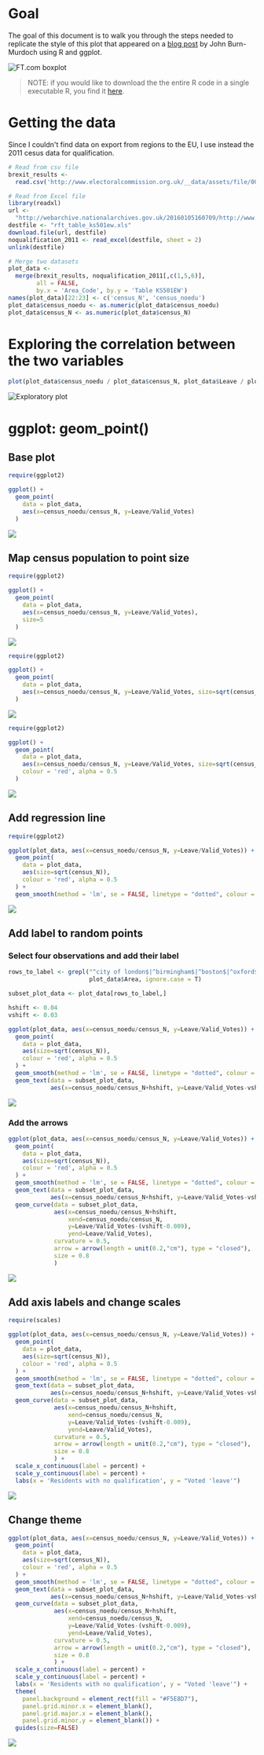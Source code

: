 Goal
====

The goal of this document is to walk you through the steps needed to replicate the style of this plot that appeared on a [blog post](https://www.ft.com/content/1ce1a720-ce94-3c32-a689-8d2356388a1f) by John Burn-Murdoch using R and ggplot.

![FT.com boxplot](https://raw.githubusercontent.com/fraba/ggplot_ws_replicate_ft_plot/master/figures/fig1.png "Burn-Murdoch's plot")

> NOTE: if you would like to download the the entire R code in a single executable R, you find it [here](https://raw.githubusercontent.com/fraba/ggplot_ws_replicate_ft_plot/master/main.R).

Getting the data
================

Since I couldn't find data on export from regions to the EU, I use instead the 2011 cesus data for qualification.

``` r
# Read from csv file
brexit_results <- 
  read.csv('http://www.electoralcommission.org.uk/__data/assets/file/0014/212135/EU-referendum-result-data.csv')

# Read from Excel file
library(readxl)
url <- 
  "http://webarchive.nationalarchives.gov.uk/20160105160709/http://www.ons.gov.uk/ons/rel/census/2011-census/key-statistics-for-local-authorities-in-england-and-wales/rft-table-ks501ew.xls"
destfile <- "rft_table_ks501ew.xls"
download.file(url, destfile)
noqualification_2011 <- read_excel(destfile, sheet = 2)
unlink(destfile)

# Merge two datasets
plot_data <-
  merge(brexit_results, noqualification_2011[,c(1,5,6)], 
        all = FALSE, 
        by.x = 'Area_Code', by.y = 'Table KS501EW')
names(plot_data)[22:23] <- c('census_N', 'census_noedu')
plot_data$census_noedu <- as.numeric(plot_data$census_noedu)
plot_data$census_N <- as.numeric(plot_data$census_N)
```

Exploring the correlation between the two variables
===================================================

``` r
plot(plot_data$census_noedu / plot_data$census_N, plot_data$Leave / plot_data$Valid_Votes)
```

![Exploratory plot](main_files/figure-markdown_github/exploratory-plot-1.png)

ggplot: geom\_point()
=====================

Base plot
---------

``` r
require(ggplot2)

ggplot() +
  geom_point(
    data = plot_data, 
    aes(x=census_noedu/census_N, y=Leave/Valid_Votes)
  )
```

![](main_files/figure-markdown_github/geom-point-1.png)

Map census population to point size
-----------------------------------

``` r
require(ggplot2)

ggplot() +
  geom_point(
    data = plot_data, 
    aes(x=census_noedu/census_N, y=Leave/Valid_Votes), 
    size=5
  )
```

![](main_files/figure-markdown_github/geom-point-wt-size-1-1.png)

``` r
require(ggplot2)

ggplot() +
  geom_point(
    data = plot_data, 
    aes(x=census_noedu/census_N, y=Leave/Valid_Votes, size=sqrt(census_N))
  )
```

![](main_files/figure-markdown_github/geom-point-wt-size-2-1.png)

``` r
require(ggplot2)

ggplot() +
  geom_point(
    data = plot_data, 
    aes(x=census_noedu/census_N, y=Leave/Valid_Votes, size=sqrt(census_N)),
    colour = 'red', alpha = 0.5
  )
```

![](main_files/figure-markdown_github/geom-point-wt-size-3-1.png)

Add regression line
-------------------

``` r
require(ggplot2)

ggplot(plot_data, aes(x=census_noedu/census_N, y=Leave/Valid_Votes)) +
  geom_point(
    data = plot_data, 
    aes(size=sqrt(census_N)),
    colour = 'red', alpha = 0.5
  ) +
  geom_smooth(method = 'lm', se = FALSE, linetype = "dotted", colour = 'black', size = 0.7)
```

![](main_files/figure-markdown_github/geom-smooth-1.png)

Add label to random points
--------------------------

### Select four observations and add their label

``` r
rows_to_label <- grepl("^city of london$|^birmingham$|^boston$|^oxford$|^cambridge$", 
                       plot_data$Area, ignore.case = T)

subset_plot_data <- plot_data[rows_to_label,]

hshift <- 0.04
vshift <- 0.03

ggplot(plot_data, aes(x=census_noedu/census_N, y=Leave/Valid_Votes)) +
  geom_point(
    data = plot_data, 
    aes(size=sqrt(census_N)),
    colour = 'red', alpha = 0.5
  ) +
  geom_smooth(method = 'lm', se = FALSE, linetype = "dotted", colour = 'black', size = 0.7) +
  geom_text(data = subset_plot_data, 
            aes(x=census_noedu/census_N+hshift, y=Leave/Valid_Votes-vshift, label = Area))
```

![](main_files/figure-markdown_github/geom-text-1.png)

### Add the arrows

``` r
ggplot(plot_data, aes(x=census_noedu/census_N, y=Leave/Valid_Votes)) +
  geom_point(
    data = plot_data, 
    aes(size=sqrt(census_N)),
    colour = 'red', alpha = 0.5
  ) +
  geom_smooth(method = 'lm', se = FALSE, linetype = "dotted", colour = 'black', size = 0.7) +
  geom_text(data = subset_plot_data, 
            aes(x=census_noedu/census_N+hshift, y=Leave/Valid_Votes-vshift, label = Area)) +
  geom_curve(data = subset_plot_data, 
             aes(x=census_noedu/census_N+hshift, 
                 xend=census_noedu/census_N,
                 y=Leave/Valid_Votes-(vshift-0.009),
                 yend=Leave/Valid_Votes),
             curvature = 0.5, 
             arrow = arrow(length = unit(0.2,"cm"), type = "closed"),
             size = 0.8
             )
```

![](main_files/figure-markdown_github/geom-curve-1.png)

Add axis labels and change scales
---------------------------------

``` r
require(scales)

ggplot(plot_data, aes(x=census_noedu/census_N, y=Leave/Valid_Votes)) +
  geom_point(
    data = plot_data, 
    aes(size=sqrt(census_N)),
    colour = 'red', alpha = 0.5
  ) +
  geom_smooth(method = 'lm', se = FALSE, linetype = "dotted", colour = 'black', size = 0.7) +
  geom_text(data = subset_plot_data, 
            aes(x=census_noedu/census_N+hshift, y=Leave/Valid_Votes-vshift, label = Area)) +
  geom_curve(data = subset_plot_data, 
             aes(x=census_noedu/census_N+hshift, 
                 xend=census_noedu/census_N,
                 y=Leave/Valid_Votes-(vshift-0.009),
                 yend=Leave/Valid_Votes),
             curvature = 0.5, 
             arrow = arrow(length = unit(0.2,"cm"), type = "closed"),
             size = 0.8
             ) +
  scale_x_continuous(label = percent) +
  scale_y_continuous(label = percent) +
  labs(x = 'Residents with no qualification', y = "Voted 'leave'")
```

![](main_files/figure-markdown_github/axis-1.png)

Change theme
------------

``` r
ggplot(plot_data, aes(x=census_noedu/census_N, y=Leave/Valid_Votes)) +
  geom_point(
    data = plot_data, 
    aes(size=sqrt(census_N)),
    colour = 'red', alpha = 0.5
  ) +
  geom_smooth(method = 'lm', se = FALSE, linetype = "dotted", colour = 'black', size = 0.7) +
  geom_text(data = subset_plot_data, 
            aes(x=census_noedu/census_N+hshift, y=Leave/Valid_Votes-vshift, label = Area)) +
  geom_curve(data = subset_plot_data, 
             aes(x=census_noedu/census_N+hshift, 
                 xend=census_noedu/census_N,
                 y=Leave/Valid_Votes-(vshift-0.009),
                 yend=Leave/Valid_Votes),
             curvature = 0.5, 
             arrow = arrow(length = unit(0.2,"cm"), type = "closed"),
             size = 0.8
             ) +
  scale_x_continuous(label = percent) +
  scale_y_continuous(label = percent) +
  labs(x = 'Residents with no qualification', y = "Voted 'leave'") +
  theme(
    panel.background = element_rect(fill = "#F5E8D7"),
    panel.grid.minor.x = element_blank(),
    panel.grid.major.x = element_blank(),
    panel.grid.minor.y = element_blank()) +
  guides(size=FALSE)
```

![](main_files/figure-markdown_github/theme-1.png)
